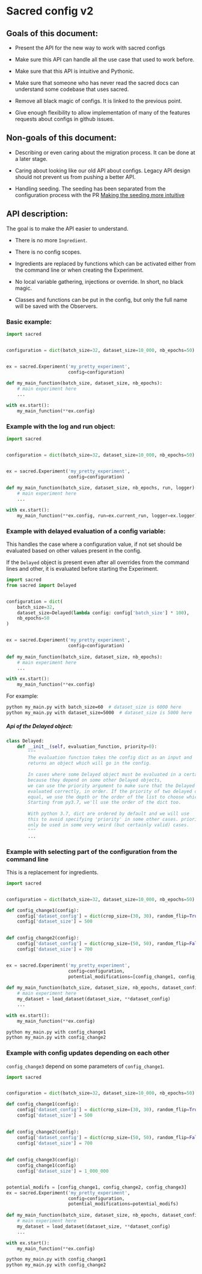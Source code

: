 # Sacred config v2

## Goals of this document:

* Present the API for the new way to work with sacred configs

* Make sure this API can handle all the use case that used to work before.

* Make sure that this API is intuitive and Pythonic.

* Make sure that someone who has never read the sacred docs can understand some codebase that uses sacred.

* Remove all black magic of configs. It is linked to the previous point.

* Give enough flexibility to allow implementation of many of the features requests about configs in github issues.

## Non-goals of this document:

* Describing or even caring about the migration process. It can be done at a later stage.

* Caring about looking like our old API about configs. Legacy API design should not prevent us from pushing a better API.

* Handling seeding. The seeding has been separated from the configuration process with the PR [Making the seeding more intuitive](https://github.com/IDSIA/sacred/pull/615)


## API description:

The goal is to make the API easier to understand.

* There is no more `Ingredient`. 

* There is no config scopes.

* Ingredients are replaced by functions which can be activated either from the command line or when creating the Experiment.

* No local variable gathering, injections or override. In short, no black magic.

* Classes and functions can be put in the config, but only the full name will be saved with the Observers.


### Basic example:


```python
import sacred


configuration = dict(batch_size=32, dataset_size=10_000, nb_epochs=50)


ex = sacred.Experiment('my_pretty_experiment',
                       config=configuration)
                       
def my_main_function(batch_size, dataset_size, nb_epochs):
    # main experiment here
    ...

with ex.start():
    my_main_function(**ex.config)
```


### Example with the log and run object:

```python
import sacred


configuration = dict(batch_size=32, dataset_size=10_000, nb_epochs=50)


ex = sacred.Experiment('my_pretty_experiment',
                       config=configuration)
                       
def my_main_function(batch_size, dataset_size, nb_epochs, run, logger):
    # main experiment here
    ...

with ex.start():
    my_main_function(**ex.config, run=ex.current_run, logger=ex.logger)
```


### Example with delayed evaluation of a config variable:


This handles the case where a configuration value, if not set should be evaluated based on other values present in the config.

If the `Delayed` object is present even after all overrides from the command lines and other, it is evaluated before starting the Experiment.

```python
import sacred
from sacred import Delayed


configuration = dict(
    batch_size=32, 
    dataset_size=Delayed(lambda config: config['batch_size'] * 100), 
    nb_epochs=50
)


ex = sacred.Experiment('my_pretty_experiment',
                       config=configuration)
                       
def my_main_function(batch_size, dataset_size, nb_epochs):
    # main experiment here
    ...

with ex.start():
    my_main_function(**ex.config)
```

For example:

```bash
python my_main.py with batch_size=60  # dataset_size is 6000 here
python my_main.py with dataset_size=5000  # dataset_size is 5000 here
```


##### Api of the Delayed object:

```python
class Delayed:
    def __init__(self, evaluation_function, priority=0):
        """
        The evaluation function takes the config dict as an input and 
        returns an object which will go in the config.
        
        In cases where some Delayed object must be evaluated in a certain order, 
        because they depend on some other Delayed objects,
        we can use the priority argument to make sure that the Delayed objects are
        evaluated correctly, in order. If the priority of two delayed objects are 
        equal, we use the depth or the order of the list to choose which goes first.
        Starting from py3.7, we'll use the order of the dict too.
        
        With python 3.7, dict are ordered by default and we will use
        this to avoid specifying 'priority' in some other cases. priority will
        only be used in some very weird (but certainly valid) cases.
        """
        ...

```

### Example with selecting part of the configuration from the command line

This is a replacement for ingredients.


```python
import sacred


configuration = dict(batch_size=32, dataset_size=10_000, nb_epochs=50)

def config_change1(config):
    config['dataset_config'] = dict(crop_size=(30, 30), random_flip=True)
    config['dataset_size'] = 500
    

def config_change2(config):
    config['dataset_config'] = dict(crop_size=(50, 50), random_flip=False)
    config['dataset_size'] = 700


ex = sacred.Experiment('my_pretty_experiment',
                       config=configuration,
                       potential_modifications=[config_change1, config_change2])
                       
def my_main_function(batch_size, dataset_size, nb_epochs, dataset_config):
    # main experiment here
    my_dataset = load_dataset(dataset_size, **dataset_config)
    ...

with ex.start():
    my_main_function(**ex.config)
```

```bash
python my_main.py with config_change1
python my_main.py with config_change2
```



### Example with config updates depending on each other


`config_change3` depend on some parameters of `config_change1`.

```python
import sacred


configuration = dict(batch_size=32, dataset_size=10_000, nb_epochs=50)

def config_change1(config):
    config['dataset_config'] = dict(crop_size=(30, 30), random_flip=True)
    config['dataset_size'] = 500
    

def config_change2(config):
    config['dataset_config'] = dict(crop_size=(50, 50), random_flip=False)
    config['dataset_size'] = 700
    
    
def config_change3(config):
    config_change1(config)
    config['dataset_size'] = 1_000_000


potential_modifs = [config_change1, config_change2, config_change3]
ex = sacred.Experiment('my_pretty_experiment',
                       config=configuration,
                       potential_modifications=potential_modifs)
                       
def my_main_function(batch_size, dataset_size, nb_epochs, dataset_config):
    # main experiment here
    my_dataset = load_dataset(dataset_size, **dataset_config)
    ...

with ex.start():
    my_main_function(**ex.config)
```

```bash
python my_main.py with config_change1
python my_main.py with config_change2
```
